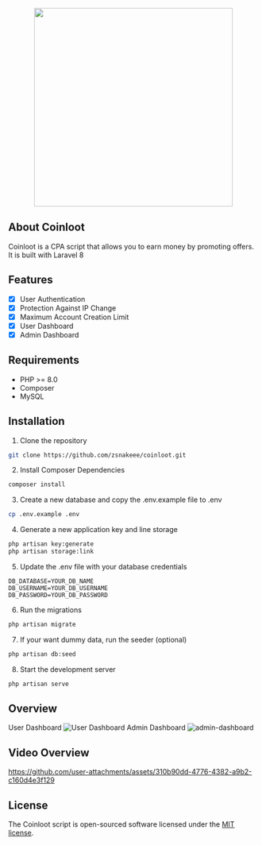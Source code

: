 <p align="center"><a href="https://coinloot.ziadt.dev" target="_blank"><img src="https://github.com/user-attachments/assets/0ce480c3-8c56-4b6f-a719-df0568b21b21" width="400"></a></p>

## About Coinloot

Coinloot is a CPA script that allows you to earn money by promoting offers. It is built with Laravel 8

## Features

- [x] User Authentication
- [x] Protection Against IP Change
- [x] Maximum Account Creation Limit
- [x] User Dashboard
- [x] Admin Dashboard

## Requirements

- PHP >= 8.0
- Composer
- MySQL

## Installation

1. Clone the repository

```bash 
git clone https://github.com/zsnakeee/coinloot.git
```

2. Install Composer Dependencies

```bash 
composer install 
```

3. Create a new database and copy the .env.example file to .env

```bash
cp .env.example .env
```

4. Generate a new application key and line storage

```bash
php artisan key:generate
php artisan storage:link
```

5. Update the .env file with your database credentials

```dotenv
DB_DATABASE=YOUR_DB_NAME
DB_USERNAME=YOUR_DB_USERNAME
DB_PASSWORD=YOUR_DB_PASSWORD
```

6. Run the migrations

```bash
php artisan migrate
```

7. If your want dummy data, run the seeder (optional)

```bash
php artisan db:seed
```

8. Start the development server

```bash
php artisan serve
```

## Overview
User Dashboard
![User Dashboard](https://github.com/user-attachments/assets/f1429cbf-f264-441e-9375-3979c1c1e1f1)
Admin Dashboard
![admin-dashboard](https://github.com/user-attachments/assets/b79482b8-d25f-4b6e-9e67-c5e4ffa53908)

## Video Overview

https://github.com/user-attachments/assets/310b90dd-4776-4382-a9b2-c160d4e3f129

## License

The Coinloot script is open-sourced software licensed under the [MIT license](https://opensource.org/licenses/MIT).
